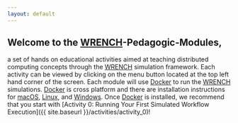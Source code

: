 ```yaml
---
layout: default
---
```

## Welcome to the [WRENCH](http://wrench-project.org)-Pedagogic-Modules,

a set of hands on educational activities aimed at teaching distributed computing concepts through the [WRENCH](http://wrench-project.org) 
simulation framework. Each activity can be viewed by clicking on the menu button located at the top left hand corner of the screen. Each module will 
use [Docker](https://docker.com) to run the [WRENCH](http://wrench-project.org) simulations. [Docker](https://docker.com) is cross platform and there
are installation instructions for [macOS](https://docs.docker.com/docker-for-mac/install/), [Linux](https://docs.docker.com/install/linux/docker-ce/ubuntu/), 
and [Windows](https://docs.docker.com/docker-for-windows/install/). Once [Docker](https://docker.com) is installed, we recommend that you start with
[Activity 0: Running Your First Simulated Workflow Execution]({{ site.baseurl }}/activities/activity_0)!

